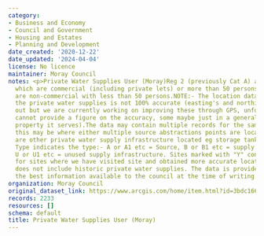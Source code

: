 ```yaml
---
category:
- Business and Economy
- Council and Government
- Housing and Estates
- Planning and Development
date_created: '2020-12-22'
date_updated: '2024-04-04'
license: No licence
maintainer: Moray Council
notes: <p>Private Water Supplies User (Moray)Reg 2 (previously Cat A) are supplies
  which are commercial (including private lets) or more than 50 persons Category B
  are non-commercial with less than 50 persons.NOTE:- The location data we hold for
  the private water supplies is not 100% accurate (easting's and northing's can be
  out but we are currently working on improving these through GPS, unfortunately I
  cannot provide a figure on the accuracy, some maybe just in a general area of the
  property it serves).The data may contain multiple records for the same source reference,
  this may be where either multiple source abstractions points are located or there
  are other private water supply infrastructure located eg storage tanks. The location
  Type indicates the type:- A or A1 etc = Source, B or B1 etc = supply infrastructure,
  U or U1 etc = unused supply infrastructure. Sites marked with "Y" confirmed are
  for sites where we have visited site and obtained more accurate locations. The list
  does not include historic private water supplies. The data is provided based on
  the best information available to the council at the time of writing.</p>
organization: Moray Council
original_dataset_link: https://www.arcgis.com/home/item.html?id=3bdc1668ba8a4140ae2a18f246621b9e
records: 2233
resources: []
schema: default
title: Private Water Supplies User (Moray)
---
```


